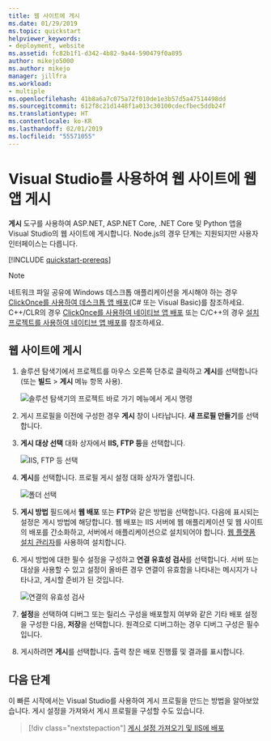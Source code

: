 ```yaml
---
title: 웹 사이트에 게시
ms.date: 01/29/2019
ms.topic: quickstart
helpviewer_keywords:
- deployment, website
ms.assetid: fc82b1f1-d342-4b82-9a44-590479f0a895
author: mikejo5000
ms.author: mikejo
manager: jillfra
ms.workload:
- multiple
ms.openlocfilehash: 41b8a6a7c075a72f010de1e3b57d5a47514498dd
ms.sourcegitcommit: 612f8c21d1448f1a013c30100cdecfbec5ddb24f
ms.translationtype: HT
ms.contentlocale: ko-KR
ms.lasthandoff: 02/01/2019
ms.locfileid: "55571055"
---
```

# <a name="publish-a-web-app-to-a-web-site-using-visual-studio"></a>Visual Studio를 사용하여 웹 사이트에 웹앱 게시

**게시** 도구를 사용하여 ASP.NET, ASP.NET Core, .NET Core 및 Python 앱을 Visual Studio의 웹 사이트에 게시합니다. Node.js의 경우 단계는 지원되지만 사용자 인터페이스는 다릅니다.

[!INCLUDE [quickstart-prereqs](includes/quickstart-prereqs.md)]

> [!NOTE]
> 네트워크 파일 공유에 Windows 데스크톱 애플리케이션을 게시해야 하는 경우 [ClickOnce를 사용하여 데스크톱 앱 배포](how-to-publish-a-clickonce-application-using-the-publish-wizard.md)(C# 또는 Visual Basic)를 참조하세요. C++/CLR의 경우 [ClickOnce를 사용하여 네이티브 앱 배포](/cpp/ide/clickonce-deployment-for-visual-cpp-applications) 또는 C/C++의 경우 [설치 프로젝트를 사용하여 네이티브 앱 배포](/cpp/ide/walkthrough-deploying-a-visual-cpp-application-by-using-a-setup-project)를 참조하세요.

## <a name="publish-to-a-web-site"></a>웹 사이트에 게시

1. 솔루션 탐색기에서 프로젝트를 마우스 오른쪽 단추로 클릭하고 **게시**를 선택합니다(또는 **빌드** > **게시** 메뉴 항목 사용).

    ![솔루션 탐색기의 프로젝트 바로 가기 메뉴에서 게시 명령](../deployment/media/quickstart-publish.png "게시 선택")

1. 게시 프로필을 이전에 구성한 경우 **게시** 창이 나타납니다. **새 프로필 만들기**를 선택합니다.

1. **게시 대상 선택** 대화 상자에서 **IIS, FTP 등**을 선택합니다.

    ![IIS, FTP 등 선택](../deployment/media/quickstart-publish-iis-ftp.png "IIS, FTP 등 선택")

1. **게시**를 선택합니다. 프로필 게시 설정 대화 상자가 열립니다.

    ![폴더 선택](../deployment/media/quickstart-publish-settings-web.png "폴더 선택")

1. **게시 방법** 필드에서 **웹 배포** 또는 **FTP**와 같은 방법을 선택합니다. 다음에 표시되는 설정은 게시 방법에 해당합니다. 웹 배포는 IIS 서버에 웹 애플리케이션 및 웹 사이트의 배포를 간소화하고, 서버에서 애플리케이션으로 설치되어야 합니다. [웹 플랫폼 설치 관리자](https://www.microsoft.com/web/downloads/platform.aspx)를 사용하여 설치합니다.

1. 게시 방법에 대한 필수 설정을 구성하고 **연결 유효성 검사**를 선택합니다. 서버 또는 대상을 사용할 수 있고 설정이 올바른 경우 연결이 유효함을 나타내는 메시지가 나타나고, 게시할 준비가 된 것입니다.

    ![연결의 유효성 검사](../deployment/media/quickstart-publish-web-deploy.png "연결의 유효성 검사")

1. **설정**을 선택하여 디버그 또는 릴리스 구성을 배포할지 여부와 같은 기타 배포 설정을 구성한 다음, **저장**을 선택합니다. 원격으로 디버그하는 경우 디버그 구성은 필수입니다.

1. 게시하려면 **게시**를 선택합니다. 출력 창은 배포 진행률 및 결과를 표시합니다.

## <a name="next-steps"></a>다음 단계

이 빠른 시작에서는 Visual Studio를 사용하여 게시 프로필을 만드는 방법을 알아보았습니다. 게시 설정을 가져와서 게시 프로필을 구성할 수도 있습니다.

> [!div class="nextstepaction"]
> [게시 설정 가져오기 및 IIS에 배포](tutorial-import-publish-settings-iis.md)
